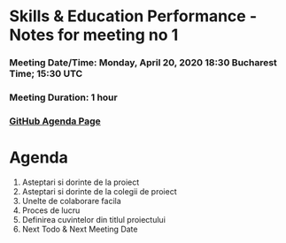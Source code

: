 # Skills & Education Performance - Notes for meeting no 1
### Meeting Date/Time: Monday, April 20, 2020 18:30 Bucharest Time; 15:30 UTC
### Meeting Duration: 1 hour
### [GitHub Agenda Page](https://github.com/astudor/skills-education-performance/issues/3)


# Agenda
1. Asteptari si dorinte de la proiect
2. Asteptari si dorinte de la colegii de proiect
3. Unelte de colaborare facila
4. Proces de lucru
5. Definirea cuvintelor din titlul proiectului
6. Next Todo & Next Meeting Date
